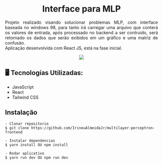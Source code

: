 <h1 align="center">Interface para MLP </h1>
<p align="justify">Projeto realizado visando solucionar problemas MLP, com interface baseada no windows 98, para tanto irá carregar uma arquivo que conterá os valores de entrada, após processado no backend a ser contruido, será retornado os dados que serão exibidos em um gráfico e uma matriz de confusão. </br>
Aplicação desenvolvida com React JS, está na fase inicial.
</p>

<p align="center">
<img src="http://img.shields.io/static/v1?label=STATUS&message=EM%20DESENVOLVIMENTO&color=GREEN&style=for-the-badge"/>
</p>


## 🖥️ Tecnologías Utilizadas:

- JavaScript </br>
- React </br>
- Tailwind CSS 
 
## Instalação

    - Clonar repositorio
    $ git clone https://github.com/IrineuAlmeidaJr/multilayer-perceptron-frontend

    - Instalar dependencias
    $ yarn install OU npm install

    - Rodar aplicativo
    $ yarn run dev OU npm run dev
    
  
